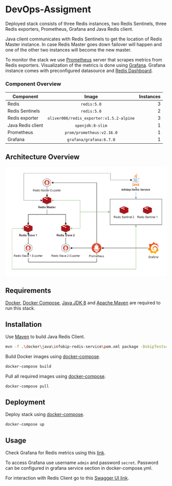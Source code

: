 # DevOps-Assigment

Deployed stack consists of three Redis instances, two Redis Sentinels, three Redis exporters, Prometheus, Grafana and Java Redis client.

Java client communicates with Redis Sentinels to get the location of Redis Master instance. In case Redis Master goes down failover will happen and one of the other two instances will become the new master. 

To monitor the stack we use [Prometheus](https://prometheus.io/) server that scrapes metrics from Redis exporters. Visualization of the metrics is done using [Grafana](https://grafana.com/). Grafana instance comes with preconfigured datasource and [Redis Dashboard](https://grafana.com/grafana/dashboards/763).

### Component Overview

| Component          | Image                                    | Instances  |
| -------------------|:----------------------------------------:| ----------:|
| Redis              | `redis:5.0`                              |     3      |
| Redis Sentinels    | `redis:5.0`                              |     2      |
| Redis exporter     | `oliver006/redis_exporter:v1.5.2-alpine` |     3      |
| Java Redis client  | `openjdk:8-slim`                         |     1      |
| Prometheus         | `prom/prometheus:v2.16.0`                |     1      |
| Grafana            | `grafana/grafana:6.7.0`                  |     1      |

## Architecture Overview

![overview](./assets/../assets/DevOps&#32;Assigment-overview.png)

## Requirements

[Docker](https://docs.docker.com/install/), [Docker Compose](https://docs.docker.com/compose/), [Java JDK 8](https://www.oracle.com/java/technologies/javase-jdk8-downloads.html) and [Apache Maven](https://maven.apache.org/) are required to run this stack.

## Installation

Use [Maven](https://maven.apache.org/) to build Java Redis Client.

```bash
mvn -f .\docker\java\infobip-redis-service\pom.xml package -DskipTests=true
```

Build Docker images using [docker-compose](https://docs.docker.com/compose/).

```bash
docker-compose build
```

Pull all required images using [docker-compose](https://docs.docker.com/compose/).

```bash
docker-compose pull
```

## Deployment

Deploy stack using [docker-compose](https://docs.docker.com/compose/).

```bash
docker-compose up
```

## Usage

Check Grafana for Redis metrics using this [link](http://locahost:3000).

To access Grafana use username `admin` and password `secret`. Password can be configured in grafana service section in docker-compose.yml.

For interaction with Redis Client go to this [Swagger UI link](http://locahost:3000/swagger-ui.html). 


